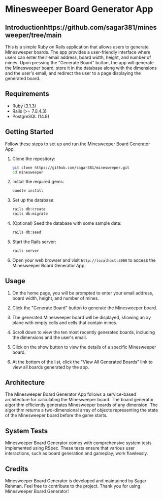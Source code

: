 # Minesweeper Board Generator App

## Introductionhttps://github.com/sagar381/minesweeper/tree/main

This is a simple Ruby on Rails application that allows users to generate Minesweeper boards. The app provides a user-friendly interface where users can enter their email address, board width, height, and number of mines. Upon pressing the "Generate Board" button, the app will generate the Minesweeper board, store it in the database along with the dimensions and the user's email, and redirect the user to a page displaying the generated board.

## Requirements

- Ruby (3.1.3)
- Rails (>= 7.0.4.3)
- PostgreSQL (14.8)

## Getting Started

Follow these steps to set up and run the Minesweeper Board Generator App:

1. Clone the repository:

   ```bash
   git clone https://github.com/sagar381/minesweeper.git
   cd minesweeper
   ```

2. Install the required gems:

   ```bash
   bundle install
   ```

3. Set up the database:

   ```bash
   rails db:create
   rails db:migrate
   ```

4. (Optional) Seed the database with some sample data:

   ```bash
   rails db:seed
   ```

5. Start the Rails server:

   ```bash
   rails server
   ```

6. Open your web browser and visit `http://localhost:3000` to access the Minesweeper Board Generator App.

## Usage

1. On the home page, you will be prompted to enter your email address, board width, height, and number of mines.

2. Click the "Generate Board" button to generate the Minesweeper board.

3. The generated Minesweeper board will be displayed, showing an xy plane with empty cells and cells that contain mines.

4. Scroll down to view the ten most recently generated boards, including the dimensions and the user's email.

5. Click on the show button to view the details of a specific Minesweeper board.

6. At the bottom of the list, click the "View All Generated Boards" link to view all boards generated by the app.

## Architecture

The Minesweeper Board Generator App follows a service-based architecture for calculating the Minesweeper board. The board generator algorithm efficiently generates Minesweeper boards of any dimension. The algorithm returns a two-dimensional array of objects representing the state of the Minesweeper board before the game starts.

## System Tests

Minesweeper Board Generator comes with comprehensive system tests implemented using RSpec. These tests ensure that various user interactions, such as board generation and gameplay, work flawlessly.

## Credits

Minesweeper Board Generator is developed and maintained by Sagar Rehman. Feel free to contribute to the project.
Thank you for using Minesweeper Board Generator!
